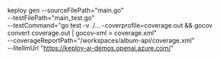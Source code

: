 keploy gen --sourceFilePath="main.go" \
           --testFilePath="main_test.go" \
           --testCommand="go test -v ./... -coverprofile=coverage.out && gocov convert coverage.out | gocov-xml > coverage.xml" \
           --coverageReportPath="/workspaces/album-api/coverage.xml" \
           --litellmUrl "https://keploy-ai-demos.openai.azure.com/"